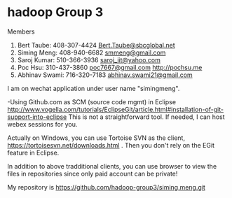 # hadoop Group 3
Members
1. Bert Taube:    408-307-4424  Bert.Taube@sbcglobal.net
2. Siming Meng:   408-940-6682  smmeng@gmail.com
3. Saroj Kumar:   510-366-3936  saroj_iit@yahoo.com
4. Poc Hsu:       310-437-3860  poc7667@gmail.com  http://pochsu.me
5. Abhinav Swami: 716-320-7183  abhinav.swami21@gmail.com


I am on wechat application under user name "simingmeng". 

-Using Github.com as SCM (source code mgmt) in Eclipse
http://www.vogella.com/tutorials/EclipseGit/article.html#installation-of-git-support-into-eclipse
This is not a straightforward tool. If needed, I can host webex sessions for you.

Actually on Windows, you can use Tortoise SVN as the client, https://tortoisesvn.net/downloads.html . Then you don't rely on   the EGit feature in Eclipse. 

In addition to above tradditional clients, you can use browser to view the files in repositories since only paid account can be private!

My repository is https://github.com/hadoop-group3/siming.meng.git
